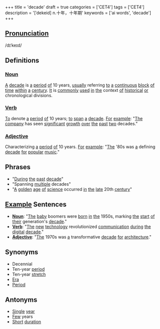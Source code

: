 +++
title = 'decade'
draft = true
categories = ['CET4']
tags = ['CET4']
description = '[ˈdekeid] n.十年，十年期'
keywords = ['ai words', 'decade']
+++

## [Pronunciation](/en/post/pronunciation/)
/dɪˈkeɪd/

## Definitions
### [Noun](/en/post/noun/)
[A](/en/post/a/) [decade](/en/post/decade/) is [a](/en/post/a/) [period](/en/post/period/) [of](/en/post/of/) 10 years, [usually](/en/post/usually/) referring [to](/en/post/to/) [a](/en/post/a/) [continuous](/en/post/continuous/) [block](/en/post/block/) [of](/en/post/of/) [time](/en/post/time/) [within](/en/post/within/) [a](/en/post/a/) [century](/en/post/century/). [It](/en/post/it/) is [commonly](/en/post/commonly/) [used](/en/post/used/) [in](/en/post/in/) [the](/en/post/the/) context [of](/en/post/of/) [historical](/en/post/historical/) [or](/en/post/or/) chronological divisions.

### [Verb](/en/post/verb/)
[To](/en/post/to/) denote [a](/en/post/a/) [period](/en/post/period/) [of](/en/post/of/) 10 years; [to](/en/post/to/) [span](/en/post/span/) [a](/en/post/a/) [decade](/en/post/decade/). [For](/en/post/for/) [example](/en/post/example/): "[The](/en/post/the/) [company](/en/post/company/) has seen [significant](/en/post/significant/) [growth](/en/post/growth/) [over](/en/post/over/) [the](/en/post/the/) [past](/en/post/past/) [two](/en/post/two/) decades."

### [Adjective](/en/post/adjective/)
Characterizing [a](/en/post/a/) [period](/en/post/period/) [of](/en/post/of/) 10 years. [For](/en/post/for/) [example](/en/post/example/): "[The](/en/post/the/) '80s was [a](/en/post/a/) defining [decade](/en/post/decade/) [for](/en/post/for/) [popular](/en/post/popular/) [music](/en/post/music/)."

## Phrases
- "[During](/en/post/during/) [the](/en/post/the/) [past](/en/post/past/) [decade](/en/post/decade/)"
- "Spanning [multiple](/en/post/multiple/) decades"
- "[A](/en/post/a/) [golden](/en/post/golden/) [age](/en/post/age/) [of](/en/post/of/) [science](/en/post/science/) occurred [in](/en/post/in/) [the](/en/post/the/) [late](/en/post/late/) 20th [century](/en/post/century/)"

## [Example](/en/post/example/) Sentences
- **[Noun](/en/post/noun/)**: "[The](/en/post/the/) [baby](/en/post/baby/) boomers were [born](/en/post/born/) [in](/en/post/in/) [the](/en/post/the/) 1950s, marking [the](/en/post/the/) [start](/en/post/start/) [of](/en/post/of/) [their](/en/post/their/) generation's [decade](/en/post/decade/)."
- **[Verb](/en/post/verb/)**: "[The](/en/post/the/) [new](/en/post/new/) [technology](/en/post/technology/) revolutionized [communication](/en/post/communication/) [during](/en/post/during/) [the](/en/post/the/) [digital](/en/post/digital/) [decade](/en/post/decade/)."
- **[Adjective](/en/post/adjective/)**: "[The](/en/post/the/) 1970s was [a](/en/post/a/) transformative [decade](/en/post/decade/) [for](/en/post/for/) [architecture](/en/post/architecture/)."

## Synonyms
- Decennial
- Ten-year [period](/en/post/period/)
- Ten-year [stretch](/en/post/stretch/)
- [Era](/en/post/era/)
- [Period](/en/post/period/)

## Antonyms
- [Single](/en/post/single/) [year](/en/post/year/)
- [Few](/en/post/few/) years
- [Short](/en/post/short/) [duration](/en/post/duration/)

